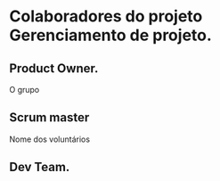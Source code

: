 # Colaboradores do projeto Gerenciamento de projeto.
## Product Owner.
O grupo

## Scrum master
Nome dos voluntários

## Dev Team.
